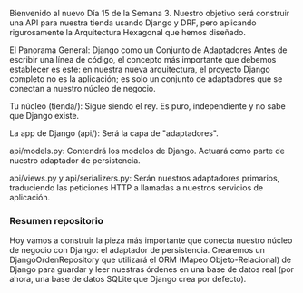 Bienvenido al nuevo Día 15 de la Semana 3. Nuestro objetivo será construir una API para nuestra tienda usando Django y DRF, pero aplicando rigurosamente la Arquitectura Hexagonal que hemos diseñado.

El Panorama General: Django como un Conjunto de Adaptadores
Antes de escribir una línea de código, el concepto más importante que debemos establecer es este: en nuestra nueva arquitectura, el proyecto Django completo no es la aplicación; es solo un conjunto de adaptadores que se conectan a nuestro núcleo de negocio.

Tu núcleo (tienda/): Sigue siendo el rey. Es puro, independiente y no sabe que Django existe.

La app de Django (api/): Será la capa de "adaptadores".

api/models.py: Contendrá los modelos de Django. Actuará como parte de nuestro adaptador de persistencia.

api/views.py y api/serializers.py: Serán nuestros adaptadores primarios, traduciendo las peticiones HTTP a llamadas a nuestros servicios de aplicación.

### Resumen repositorio

Hoy vamos a construir la pieza más importante que conecta nuestro núcleo de negocio con Django: el adaptador de persistencia. Crearemos un DjangoOrdenRepository que utilizará el ORM (Mapeo Objeto-Relacional) de Django para guardar y leer nuestras órdenes en una base de datos real (por ahora, una base de datos SQLite que Django crea por defecto).